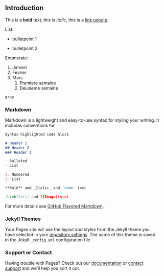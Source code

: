 ## Introduction

This is a **bold** text, this is *italic*, this is a [link google](https://www.google.com/).

List:
* bulletpoint 1
- bulletpoint 2

Enumerate:
1. Janvier
1. Fevrier
1. Mars
   1. Premiere semaine
   1. Deuxieme semaine

```markdown
gray
```


### Markdown

Markdown is a lightweight and easy-to-use syntax for styling your writing. It includes conventions for

 ```markdown
Syntax highlighted code block

# Header 1
## Header 2
### Header 3

- Bulleted
- List

1. Numbered
2. List

**Bold** and _Italic_ and `Code` text

[Link](url) and ![Image](src)
```

For more details see [GitHub Flavored Markdown](https://guides.github.com/features/mastering-markdown/).

### Jekyll Themes

Your Pages site will use the layout and styles from the Jekyll theme you have selected in your [repository settings](https://github.com/Mitsuko-yo/Mitsuko-yo.github.io/settings). The name of this theme is saved in the Jekyll `_config.yml` configuration file.

### Support or Contact

Having trouble with Pages? Check out our [documentation](https://help.github.com/categories/github-pages-basics/) or [contact support](https://github.com/contact) and we’ll help you sort it out.
